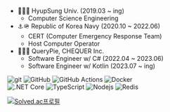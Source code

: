 - 🏫🧑‍🎓 HyupSung Univ. (2019.03 ~ ing)
  -  Computer Science Engineering
- ⚓️🪖 Republic of Korea Navy (2020.10 ~ 2022.06)
  - CERT (Computer Emergency Response Team)
  - Host Computer Operator
- 🏢🧑‍💻 QueryPie, CHEQUER Inc.
  - Software Engineer w/ C# (2022.04 ~ 2023.06)
  - Software Engineer w/ Kotlin (2023.07 ~ ing)


![git](https://img.shields.io/badge/git-f03c2d?logo=git&logoColor=white&style=flat)
![GitHub](https://img.shields.io/badge/GitHub-242938?logo=github&logoColor=white&style=flat)
![GitHub Actions](https://img.shields.io/badge/GitHub%20Actions-242938?logo=github-actions&logoColor=2188ff&style=flat)
![Docker](https://img.shields.io/badge/Docker-2496ed?logo=docker&logoColor=white&style=flat)
<br>
![.NET Core](https://img.shields.io/badge/-.NET%20Core-512BD4?logo=dotnet&logoColor=white&style=flat)
![TypeScript](https://img.shields.io/badge/TypeScript-0054FF?logo=typescript&logoColor=white&style=flat)
![Nodejs](https://img.shields.io/badge/Node.js-43853d?logo=node.js&logoColor=white&style=flat)
![Redis](https://img.shields.io/badge/Redis-d82b1f?logo=redis&logoColor=white&style=flat)

[![Solved.ac프로필](http://mazassumnida.wtf/api/mini/generate_badge?boj=a1eng0)](https://solved.ac/a1eng0)


